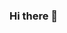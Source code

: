 ### Hi there 👋

<!--
**guangsudalao233/guangsudalao233** is a ✨ _special_ ✨ repository because its `README.md` (this file) appears on your GitHub profile.

关注大号https://github.com/guangsudalao
-->

